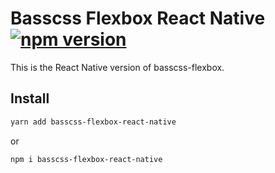 # Basscss Flexbox React Native [![npm version](https://badge.fury.io/js/%40yyyyu%2Freact-native-basscss.svg)](https://badge.fury.io/js/%40yyyyu%2Freact-native-basscss)
This is the React Native version of basscss-flexbox.
## Install

```bash
yarn add basscss-flexbox-react-native
```

or

```bash
npm i basscss-flexbox-react-native
```
